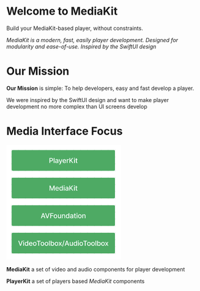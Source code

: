 # Welcome to MediaKit

Build your MediaKit-based player, without constraints.

*MediaKit is a modern, fast, easily player development. Designed for modularity and ease-of-use. Inspired by the SwiftUI design*

# Our Mission

**Our Mission** is simple: To help developers, easy and fast develop a player.

We were inspired by the SwiftUI design and want to make player development no more complex than UI screens develop

# Media Interface Focus

<img src="Media Interface Focus.png" alt="drawing" width="300"/>

**MediaKit** a set of video and audio components for player development

**PlayerKit** a set of players based _MediaKit_ components
